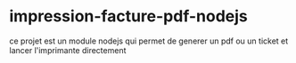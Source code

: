 # impression-facture-pdf-nodejs
ce projet est un module nodejs qui permet de generer un pdf ou un ticket et lancer l'imprimante directement
